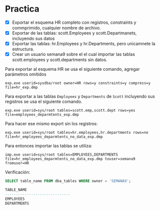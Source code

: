 # Practica

- [x] Exportar el esquema HR completo con registros, constraints y commprimido, cualquier nombre de archivo.
- [x] Exportar de las tablas: scott.Employees y scott.Departmanets, incluyendo sus datos
- [x] Exportar las tablas: hr.Employees y hr.Departments, pero unicamnete la estructura.
- [x] Crear un usuario semana9 sobre el el cual importar las tablas scott.employees y scott.departments sin datos.

Para exportar al esquema HR se usa el siguiente comando, agregar parámetros omitidos

```
exp.exe userid=sysdba/root owner=HR rows=y constraints=y compress=y file=hr_exp.dmp
```

Para exportar a las tablas `Employees` y `Departments` de `Scott` incluyendo sus registros se usa el siguiente comando.

```
exp.exe userid=sys/root tables=scott.emp,scott.dept rows=yes file=employees_deparmtents_exp.dmp 
```

Para hacer ese mismo export sin los registros:

```
exp.exe userid=sys/root tables=hr.employees,hr.departments rows=no file=hr_employees_deparmtents_no_data_exp.dmp 
```

Para entonces importar las tablas se utiliza:

```
imp.exe userid=sys/root tables=EMPLOYEES,DEPARTMENTS file=hr_employees_deparmtents_no_data_exp.dmp touser=semana9 fromuser=HR 
```

Verificación:

```sql
SELECT table_name FROM dba_tables WHERE owner = 'SEMANA9';

TABLE_NAME
------------------------------
EMPLOYEES
DEPARTMENTS
```
